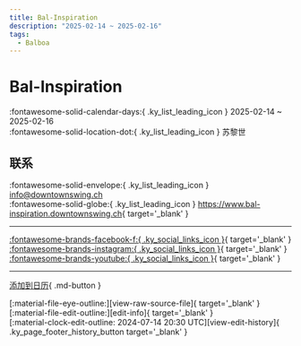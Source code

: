 ```yaml
---
title: Bal-Inspiration
description: "2025-02-14 ~ 2025-02-16"
tags:
  - Balboa
---
```


# Bal-Inspiration 

:fontawesome-solid-calendar-days:{ .ky_list_leading_icon } 2025-02-14 ~ 2025-02-16  
:fontawesome-solid-location-dot:{ .ky_list_leading_icon } 苏黎世  

## 联系

:fontawesome-solid-envelope:{ .ky_list_leading_icon } <info@downtownswing.ch>  
:fontawesome-solid-globe:{ .ky_list_leading_icon } <https://www.bal-inspiration.downtownswing.ch>{ target='_blank' }  

---

 [:fontawesome-brands-facebook-f:{ .ky_social_links_icon }](https://www.facebook.com/downtownswing){ target='_blank' } [:fontawesome-brands-instagram:{ .ky_social_links_icon }](https://instagram.com/downtownswingch){ target='_blank' } [:fontawesome-brands-youtube:{ .ky_social_links_icon }](https://youtube.com/@downtownswing_zurich){ target='_blank' }

---

[添加到日历](https://swing.news/ics/zh-Hans/2025/ch/bal-inspiration-2025.ics){ .md-button }

<div class="ky_page_footer" markdown>
<div class="ky_page_footer_trailing" markdown="span">
[:material-file-eye-outline:][view-raw-source-file]{ target='_blank' }
[:material-file-edit-outline:][edit-info]{ target='_blank' }
</div>
<div class="ky_page_footer_leading" markdown="span">
[:material-clock-edit-outline: 2024-07-14 20:30 UTC][view-edit-history]{ .ky_page_footer_history_button target='_blank' }
</div>
</div>

[view-raw-source-file]: https://github.com/swingdance/events/blob/main/2025/ch/bal-inspiration-2025.json "查看原始源文件"
[edit-info]: https://github.com/swingdance/events/issues/new?assignees=&labels=update+event&projects=&template=03-update_entity.yml&title=%5B2025%2Fch%5D%20Bal-Inspiration&region=ch&year=2025&id=bal-inspiration-2025&name=Bal-Inspiration&org_id= "编辑信息"

[view-edit-history]: https://github.com/swingdance/events/commits/main/2025/ch/bal-inspiration-2025.json "查看编辑历史"
